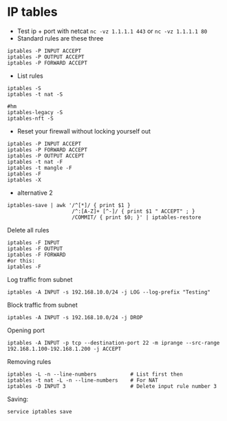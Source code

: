 # IP tables


- Test ip + port with netcat `nc -vz 1.1.1.1 443` or `nc -vz 1.1.1.1 80`
- Standard rules are these three
````shell
iptables -P INPUT ACCEPT
iptables -P OUTPUT ACCEPT
iptables -P FORWARD ACCEPT
````
- List rules
````shell
iptables -S
iptables -t nat -S

#hm
iptables-legacy -S
iptables-nft -S
````

- Reset your firewall without locking yourself out
````shell
iptables -P INPUT ACCEPT
iptables -P FORWARD ACCEPT
iptables -P OUTPUT ACCEPT
iptables -t nat -F
iptables -t mangle -F
iptables -F
iptables -X
````
- alternative 2
````
iptables-save | awk '/^[*]/ { print $1 } 
                     /^:[A-Z]+ [^-]/ { print $1 " ACCEPT" ; }
                     /COMMIT/ { print $0; }' | iptables-restore

````


Delete all rules
````shell
iptables -F INPUT
iptables -F OUTPUT
iptables -F FORWARD
#or this:
iptables -F
````

Log traffic from subnet
````shell
iptables -A INPUT -s 192.168.10.0/24 -j LOG --log-prefix "Testing"
`````

Block traffic from subnet
````shell
iptables -A INPUT -s 192.168.10.0/24 -j DROP
`````

Opening port
````shell
iptables -A INPUT -p tcp --destination-port 22 -m iprange --src-range 192.168.1.100-192.168.1.200 -j ACCEPT  
`````

Removing rules
````shell
iptables -L -n --line-numbers           # List first then
iptables -t nat -L -n --line-numbers    # For NAT 
iptables -D INPUT 3                     # Delete input rule number 3
`````

Saving:
````shell
service iptables save
````
